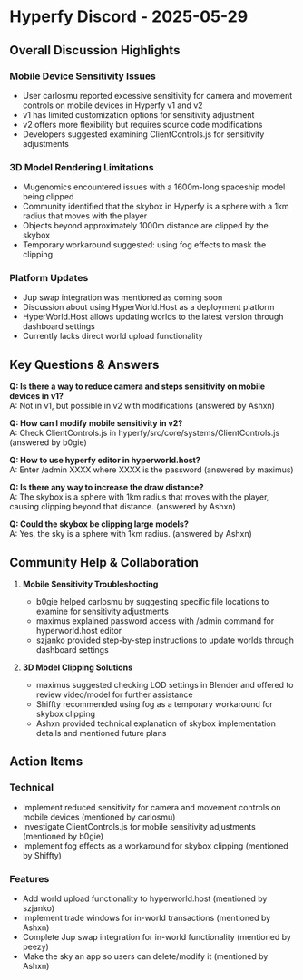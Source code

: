 # Hyperfy Discord - 2025-05-29

## Overall Discussion Highlights

### Mobile Device Sensitivity Issues
- User carlosmu reported excessive sensitivity for camera and movement controls on mobile devices in Hyperfy v1 and v2
- v1 has limited customization options for sensitivity adjustment
- v2 offers more flexibility but requires source code modifications
- Developers suggested examining ClientControls.js for sensitivity adjustments

### 3D Model Rendering Limitations
- Mugenomics encountered issues with a 1600m-long spaceship model being clipped
- Community identified that the skybox in Hyperfy is a sphere with a 1km radius that moves with the player
- Objects beyond approximately 1000m distance are clipped by the skybox
- Temporary workaround suggested: using fog effects to mask the clipping

### Platform Updates
- Jup swap integration was mentioned as coming soon
- Discussion about using HyperWorld.Host as a deployment platform
- HyperWorld.Host allows updating worlds to the latest version through dashboard settings
- Currently lacks direct world upload functionality

## Key Questions & Answers

**Q: Is there a way to reduce camera and steps sensitivity on mobile devices in v1?**  
A: Not in v1, but possible in v2 with modifications (answered by Ashxn)

**Q: How can I modify mobile sensitivity in v2?**  
A: Check ClientControls.js in hyperfy/src/core/systems/ClientControls.js (answered by b0gie)

**Q: How to use hyperfy editor in hyperworld.host?**  
A: Enter /admin XXXX where XXXX is the password (answered by maximus)

**Q: Is there any way to increase the draw distance?**  
A: The skybox is a sphere with 1km radius that moves with the player, causing clipping beyond that distance. (answered by Ashxn)

**Q: Could the skybox be clipping large models?**  
A: Yes, the sky is a sphere with 1km radius. (answered by Ashxn)

## Community Help & Collaboration

1. **Mobile Sensitivity Troubleshooting**
   - b0gie helped carlosmu by suggesting specific file locations to examine for sensitivity adjustments
   - maximus explained password access with /admin command for hyperworld.host editor
   - szjanko provided step-by-step instructions to update worlds through dashboard settings

2. **3D Model Clipping Solutions**
   - maximus suggested checking LOD settings in Blender and offered to review video/model for further assistance
   - Shiffty recommended using fog as a temporary workaround for skybox clipping
   - Ashxn provided technical explanation of skybox implementation details and mentioned future plans

## Action Items

### Technical
- Implement reduced sensitivity for camera and movement controls on mobile devices (mentioned by carlosmu)
- Investigate ClientControls.js for mobile sensitivity adjustments (mentioned by b0gie)
- Implement fog effects as a workaround for skybox clipping (mentioned by Shiffty)

### Features
- Add world upload functionality to hyperworld.host (mentioned by szjanko)
- Implement trade windows for in-world transactions (mentioned by Ashxn)
- Complete Jup swap integration for in-world functionality (mentioned by peezy)
- Make the sky an app so users can delete/modify it (mentioned by Ashxn)